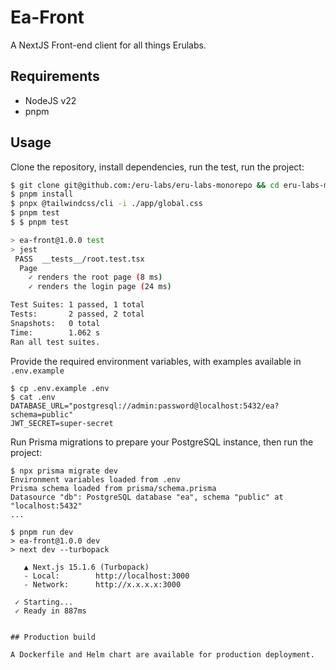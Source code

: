 # Ea-Front
A NextJS Front-end client for all things Erulabs.

## Requirements

 - NodeJS v22
 - pnpm

 ## Usage

 Clone the repository, install dependencies, run the test, run the project:

```bash
$ git clone git@github.com:/eru-labs/eru-labs-monorepo && cd eru-labs-monorepo/ea-platform/ea-front
$ pnpm install 
$ pnpx @tailwindcss/cli -i ./app/global.css
$ pnpm test
$ $ pnpm test

> ea-front@1.0.0 test 
> jest
 PASS  __tests__/root.test.tsx
  Page
    ✓ renders the root page (8 ms)
    ✓ renders the login page (24 ms)

Test Suites: 1 passed, 1 total
Tests:       2 passed, 2 total
Snapshots:   0 total
Time:        1.062 s
Ran all test suites.
```

Provide the required environment variables, with examples available in `.env.example` 
```
$ cp .env.example .env
$ cat .env
DATABASE_URL="postgresql://admin:password@localhost:5432/ea?schema=public"
JWT_SECRET=super-secret
```

Run Prisma migrations to prepare your PostgreSQL instance, then run the project:

```
$ npx prisma migrate dev
Environment variables loaded from .env
Prisma schema loaded from prisma/schema.prisma
Datasource "db": PostgreSQL database "ea", schema "public" at "localhost:5432"
...

$ pnpm run dev
> ea-front@1.0.0 dev
> next dev --turbopack

   ▲ Next.js 15.1.6 (Turbopack)
   - Local:        http://localhost:3000
   - Network:      http://x.x.x.x:3000

 ✓ Starting...
 ✓ Ready in 887ms
```
```

## Production build

A Dockerfile and Helm chart are available for production deployment.
